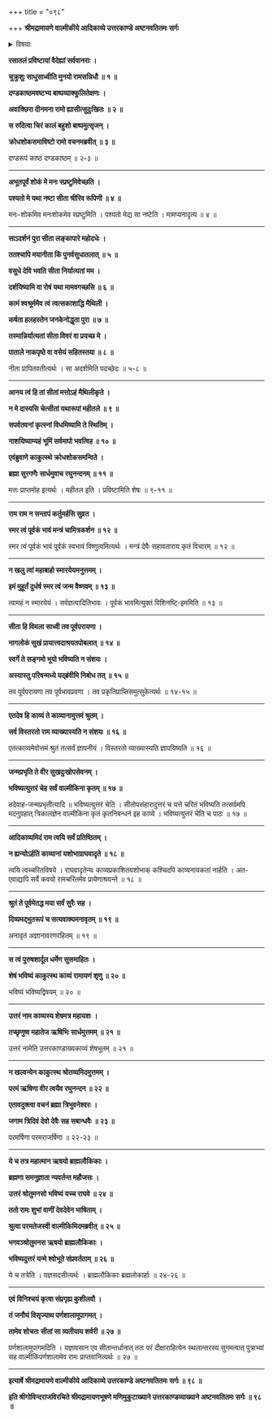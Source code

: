 +++
title = "०९८"

+++
**श्रीमद्रामायणे वाल्मीकीये आदिकाव्ये उत्तरकाण्डे अष्टनवतितमः सर्गः**


<details><summary>विषयाः</summary>

सीताया रसातल-प्रवेशानन्तरं दूयमान-मानसेन रामेण  
चिरं रोदन-पूर्वकं  
भू-देवीं प्रति सक्रोधं -  
सीतायाः पुनर्-आनयनाभावे  
तस्या भस्मी-करण-प्रतिज्ञानम् ॥ १ ॥  
चतुर्-मुखेन रामं प्रति  
तस्य विष्णुत्व-स्मारण-पूर्वकं  
सीतायाः सुखेन नाग-लोक-गमन-निवेदन-पूर्वकं  
पुनः स्वर्गे  
तत्-संगमस्य भविष्यत्व-कथनम् ॥ २ ॥  
चतुर्-मुखेन सभा-मध्ये  
रामं प्रति एतत्-काव्यस्य काव्योत्तमत्वस्य,  
वाल्मीकि-कृतत्वस्य च निवेदनेन  
लक्ष्मणादि-वर्जं तेनैवोत्तर-कथा-श्रवण-चोदन-पूर्वकं  
देवैः सह त्रि-दिव-गमनम् ॥ ३ ॥  
ततो रामेण वाल्मीकिं प्रति  
परेद्युर् उत्तर-कथा-प्रवर्तन-चोदन-पूर्वकं  
जन-विसर्जनेन  
कुश-लवाभ्यां सह-पर्ण-शाला-प्रवेशः ॥ ४ ॥
</details>


**रसातलं प्रविष्टायां वैदेह्यां सर्ववानराः ।**

**चुक्रुशुः साधुसाध्वीति मुनयो रामसन्निधौ ॥ १ ॥**

**दण्डकाष्ठमवष्टभ्य बाष्पव्याक्कुलितेक्षणः ।**

**अवाक्छिरा दीनमना रामो ह्यासीत्सुदुःखितः ॥ २ ॥**

**स रुदित्वा चिरं कालं बहुशो बाष्पमुत्सृजन् ।**

**क्रोधशोकसमाविष्टो रामो वचनमब्रवीत् ॥ ३ ॥**

दण्डरूपं काष्ठं दण्डकाष्ठम् ॥ २-३ ॥

****

**अभूतपूर्वं शोकं मे मनः स्प्रष्टुमिवेच्छति ।**

**पश्यतो मे यथा नष्टा सीता श्रीरिव रूपिणी ॥ ४ ॥**

मनः-शोकमिव मनःशोकमेव स्प्रष्टुमिति । पश्यतो मेद्य सा नष्टेति । मामप्यनादृत्य ॥ ४ ॥

****

**साऽदर्शनं पुरा सीता लङ्कापारे महोदधेः ।**

**ततश्चापि मयानीता किं पुनर्वसुधातलात् ॥ ५ ॥**

**वसुधे देवि भवति सीता निर्यात्यतां मम ।**

**दर्शयिष्यामि वा रोषं यथा मामवगच्छसि ॥ ६ ॥**

**कामं श्वश्रूर्ममैव त्वं त्वत्सकाशाद्धि मैथिली ।**

**कर्षता हलहस्तेन जनकेनोद्धृता पुरा ॥ ७ ॥**

**तस्मान्निर्यात्यतां सीता विवरं वा प्रयच्छ मे ।**

**पाताले नाकपृष्ठे वा वसेयं सहितस्तया ॥ ८ ॥**

नीता प्रापितवतीत्यर्थः । सा अदर्शमिति पदच्छेदः ॥ ५-८ ॥

****

**आनय त्वं हि तां सीतां मत्तोऽहं मैथिलीकृते ।**

**न मे दास्यसि चेत्सीतां यथारूपां महीतले ॥ ९ ॥**

**सपर्वतवनां कृत्स्नां विधमिष्यामि ते स्थितिम् ।**

**नाशयिष्याम्यहं भूमिं सर्वमापो भवत्विह ॥ १० ॥**

**एवंब्रुवाणे काकुत्स्थे क्रोधशोकसमन्विते ।**

**ब्रह्मा सुरगणैः सार्धमुवाच रघुनन्दनम् ॥ ११ ॥**

मत्तः प्राप्तमोह इत्यर्थः । महीतल इति । प्रविष्टामिति शेषः ॥ ९-११ ॥

****

**राम राम न सन्तापं कर्तुमर्हसि सुव्रत ।**

**स्मर त्वं पूर्वकं भावं मन्त्रं चामित्रकर्शन ॥ १२ ॥**

स्मर त्वं पूर्वकं भावं पूर्वकं स्वभावं विष्णुत्वमित्यर्थः । मन्त्रं देवैः सहावताराय कृतं विचारम् ॥ १२ ॥

****

**न खलु त्वां महाबाहो स्मारयेयमनुत्तमम् ।**

**इमं मुहूर्तं दुर्धर्ष स्मर त्वं जन्म वैष्णवम् ॥ १३ ॥**

त्वामहं न स्मारयेयं । सर्वज्ञत्वादितिभावः । पूर्वकं भावमित्युक्तं विशिनष्टि-इममिति ॥ १३ ॥

****

**सीता हि विमला साध्वी तव पूर्वपरायणा ।**

**नागलोकं सुखं प्रायात्त्वदाश्रयतपोबलात् ॥ १४ ॥**

**स्वर्गे ते सङ्गमो भूयो भविष्यति न संशयः ।**

**अस्यास्तु परिषन्मध्ये यद्ब्रंवीमि निबोध तत् ॥ १५ ॥**

तव पूर्वपरायणा तव पूर्वभावप्रवणा । तव प्रकृतिप्राप्तिसमुत्सुकेत्यर्थः ॥ १४-१५ ॥

****

**एतदेव हि काव्यं ते काव्यानामुत्तमं श्रुतम् ।**

**सर्व विस्तरतो राम व्याख्यास्यति न संशयः ॥ १६ ॥**

एतत्काव्यमेवोत्तमं श्रुतं तत्सर्वं ज्ञापनीयं । विस्तरतो व्याख्यास्यति ज्ञापयिष्यति ॥ १६ ॥

****

**जन्मप्रभृति ते वीर सुखदुःखोपसेवनम् ।**

**भविष्यत्युत्तरं चेह सर्वं वाल्मीकिना कृतम् ॥ १७ ॥**

तदेवाह-जन्मप्रभृतीत्यादि ॥ भविष्यत्युत्तरं चेति । सीतोपसंहारादुत्तरं च यत्ते चरितं भविष्यति तत्सर्वमपि मदनुग्रहात् त्रिकालज्ञेन वाल्मीकिना कृतं कृतनिबन्धनं इह काव्ये । भविष्यत्युत्तरं चेति च पाठः ॥ १७ ॥

****

**आदिकाव्यमिदं राम त्वयि सर्वं प्रतिष्ठितम् ।**

**न ह्यन्योऽर्हति काव्यानां यशोभाग्राघवादृते ॥ १८ ॥**

त्वयि त्वच्चरितविषये । राघवादृतेन्यः काव्यप्रकाशितयशोभाक् कश्चिदपि काव्यनायकतां नार्हति । अत-एवाद्यापि सर्वे कवयो रामचरितमेव प्रायेणाश्रयन्ते ॥ १८ ॥

****

**श्रुतं ते पूर्वमेतद्ध मया सर्वं सुरैः सह ।**

**दिव्यमद्भुतरूपं च सत्यवाक्यमनावृतम् ॥ १९ ॥**

अनावृतं अज्ञानावरणरहितम् ॥ १९ ॥

****

**स त्वं पुरुषशार्दूल धर्मेण सुसमाहितः ।**

**शेषं भविष्यं काकुत्स्थ काव्यं रामायणं शृणु ॥ २० ॥**

भविष्यं भविष्यद्विषयम् ॥ २० ॥

****

**उत्तरं नाम काव्यस्य शेषमत्र महायशः ।**

**तच्छृणुष्व महातेज ऋषिभिः सार्धमुत्तमम् ॥ २१ ॥**

उत्तरं नामेति उत्तरकाण्डाख्यकाव्यं शेषभूतम् ॥ २१ ॥

****

**न खल्वन्येन काकुत्स्थ श्रोतव्यमिदमुत्तमम् ।**

**परमं ऋषिणा वीर त्वयैव रघुनन्दन ॥ २२ ॥**

**एतावदुक्त्वा वचनं ब्रह्मा त्रिभुवनेश्वरः ।**

**जगाम त्रिदिवं देवो देवैः सह सबान्धवैः ॥ २३ ॥**

परमर्षिणा परमराजर्षिणा ॥ २२-२३ ॥

****

**ये च तत्र महात्मान ऋषयो ब्राह्मलौकिकाः ।**

**ब्रह्मणा समनुज्ञाता न्यवर्तन्त महौजसः ।**

**उत्तरं श्रोतुमनसो भविष्यं यच्च राघवे ॥ २४ ॥**

**ततो रामः शुभां वाणीं देवदेवेन भाषिताम् ।**

**श्रुत्वा परमतेजस्वी वाल्मीकिमिदमब्रवीत् ॥ २५ ॥**

**भगवञ्श्रोतुमनस ऋषयो ब्राह्मलौकिकाः ।**

**भविष्यदुत्तरं यन्मे श्वोभूते संप्रवर्तताम् ॥ २६ ॥**

ये च तत्रेति । यज्ञसदसीत्यर्थः । ब्राह्मलौकिकाः ब्रह्मलोकार्हाः ॥ २४-२६ ॥

****

**एवं विनिश्चयं कृत्वा संप्रगृह्य कुशीलवौ ।**

**तं जनौघं विसृज्याथ पर्णशालामुपागमत् ।**

**तामेव शोचतः सीतां सा व्यतीयाय शर्वरी ॥ २७ ॥**

पर्णशालामुपागमदिति । यज्ञावसान एव सीतान्तर्धानात् ततः परं दीक्षाराहित्येन स्थलान्तरस्य सुगमत्वात् पुत्राभ्यां सह वाल्मीकिपर्णशालामेव रामः प्राप्तवानित्यर्थः ॥ २७ ॥

****

**इत्यार्षे श्रीमद्रामायणे वाल्मीकीये आदिकाव्ये उत्तरकाण्डे अष्टनवतितमः सर्गः ॥ ९८ ॥**

**इति श्रीगोविन्दराजविरचिते श्रीमद्रामायणभूषणे मणिमुकुटाख्याने उत्तरकाण्डव्याख्याने अष्टनवतितमः सर्गः ॥ ९८ ॥**
